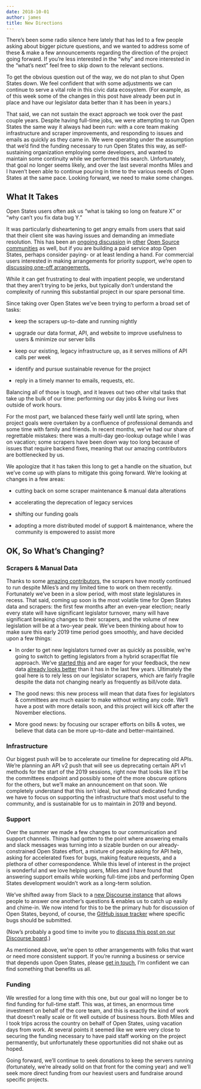 ```yaml
---
date: 2018-10-01
author: james
title: New Directions
---
```


There’s been some radio silence here lately that has led to a few people asking about bigger picture questions, and we wanted to address some of these & make a few announcements regarding the direction of the project going forward. If you’re less interested in the “why” and more interested in the “what’s next” feel free to skip down to the relevant sections.

To get the obvious question out of the way, we do not plan to shut Open States down. We feel confident that with some adjustments we can continue to serve a vital role in this civic data ecosystem. (For example, as of this week some of the changes in this post have already been put in place and have our legislator data better than it has been in years.)

That said, we can not sustain the exact approach we took over the past couple years. Despite having full-time jobs, we were attempting to run Open States the same way it always had been run: with a core team making infrastructure and scraper improvements, and responding to issues and emails as quickly as they came in. We were operating under the assumption that we’d find the funding necessary to run Open States this way, as self-sustaining organization employing some developers, and wanted to maintain some continuity while we performed this search. Unfortunately, that goal no longer seems likely, and over the last several months Miles and I haven’t been able to continue pouring in time to the various needs of Open States at the same pace. Looking forward, we need to make some changes.

## What It Takes

Open States users often ask us “what is taking so long on feature X” or “why can’t you fix data bug Y.”

It was particularly disheartening to get angry emails from users that said that their client site was having issues and demanding an immediate resolution. This has been an [ongoing discussion](https://www.fordfoundation.org/about/library/reports-and-studies/roads-and-bridges-the-unseen-labor-behind-our-digital-infrastructure/) in [other](https://github.com/pybee/paying-the-piper) [Open Source communities](https://sustainoss.org/) as well, but if you are building a paid service atop Open States, perhaps consider paying- or at least lending a hand. For commercial users interested in making arrangements for priority support, we’re open to [discussing one-off arrangements.](mailto:contact@openstates.org)

While it can get frustrating to deal with impatient people, we understand that they aren’t trying to be jerks, but typically don’t understand the complexity of running this substantial project in our spare personal time.

Since taking over Open States we’ve been trying to perform a broad set of tasks:

* keep the scrapers up-to-date and running nightly

* upgrade our data format, API, and website to improve usefulness to users & minimize our server bills

* keep our existing, legacy infrastructure up, as it serves millions of API calls per week

* identify and pursue sustainable revenue for the project

* reply in a timely manner to emails, requests, etc.

Balancing all of those is tough, and it leaves out two other vital tasks that take up the bulk of our time: performing our day jobs & living our lives outside of work hours.

For the most part, we balanced these fairly well until late spring, when project goals were overtaken by a confluence of professional demands and some time with family and friends. In recent months, we’ve had our share of regrettable mistakes: there was a multi-day geo-lookup outage while I was on vacation; some scrapers have been down way too long because of issues that require backend fixes, meaning that our amazing contributors are bottlenecked by us.

We apologize that it has taken this long to get a handle on the situation, but we’ve come up with plans to mitigate this going forward. We’re looking at changes in a few areas:

* cutting back on some scraper maintenance & manual data alterations

* accelerating the deprecation of legacy services

* shifting our funding goals

* adopting a more distributed model of support & maintenance, where the community is empowered to assist more

## OK, So What’s Changing?

### Scrapers & Manual Data

Thanks to some [amazing contributors](https://github.com/openstates/openstates/graphs/contributors), the scrapers have mostly continued to run despite Miles’s and my limited time to work on them recently. Fortunately we’ve been in a slow period, with most state legislatures in recess. That said, coming up soon is the most volatile time for Open States data and scrapers: the first few months after an even-year election; nearly every state will have significant legislator turnover, many will have significant breaking changes to their scrapers, and the volume of new legislation will be at a two-year peak. We’ve been thinking about how to make sure this early 2019 time period goes smoothly, and have decided upon a few things:

* In order to get new legislators turned over as quickly as possible, we’re going to switch to getting legislators from a hybrid scraper/flat file approach. We’ve [started this](https://discourse.openstates.org/t/a-new-approach-to-legislator-data/143) and are eager for your feedback, the new data [already looks better](https://github.com/openstates/people) than it has in the last few years. Ultimately the goal here is to rely less on our legislator scrapers, which are fairly fragile despite the data not changing nearly as frequently as bill/vote data.

* The good news: this new process will mean that data fixes for legislators & committees are much easier to make without writing any code. We’ll have a post with more details soon, and this project will kick off after the November elections.

* More good news: by focusing our scraper efforts on bills & votes, we believe that data can be more up-to-date and better-maintained.

### Infrastructure

Our biggest push will be to accelerate our timeline for deprecating old APIs. We’re planning an API v2 push that will see us deprecating certain API v1 methods for the start of the 2019 sessions, right now that looks like it’ll be the committees endpoint and possibly some of the more obscure options for the others, but we’ll make an announcement on that soon. We completely understand that this isn’t ideal, but without dedicated funding we have to focus on supporting the infrastructure that’s most useful to the community, and is sustainable for us to maintain in 2019 and beyond.

### Support

Over the summer we made a few changes to our communication and support channels. Things had gotten to the point where answering emails and slack messages was turning into a sizable burden on our already-constrained Open States effort, a mixture of people asking for API help, asking for accelerated fixes for bugs, making feature requests, and a plethora of other correspondence. While this level of interest in the project is wonderful and we love helping users, Miles and I have found that answering support emails while working full-time jobs and performing Open States development wouldn’t work as a long-term solution.

We’ve shifted away from Slack to a [new Discourse instance](https://discourse.openstates.org/) that allows people to answer one another’s questions & enables us to catch up easily and chime-in. We now intend for this to be the primary hub for discussion of Open States, beyond, of course, the [GitHub issue tracker](https://github.com/openstates/openstates/issues) where specific bugs should be submitted.

(Now’s probably a good time to invite you to [discuss this post on our Discourse board](https://discourse.openstates.org/t/discussion-new-directions/147).)

As mentioned above, we’re open to other arrangements with folks that want or need more consistent support. If you’re running a business or service that depends upon Open States, please [get in touch](mailto:contact@openstates.org), I’m confident we can find something that benefits us all.

### Funding

We wrestled for a long time with this one, but our goal will no longer be to find funding for full-time staff. This was, at times, an enormous time investment on behalf of the core team, and this is exactly the kind of work that doesn’t really scale or fit well outside of business hours. Both Miles and I took trips across the country on behalf of Open States, using vacation days from work. At several points it seemed like we were very close to securing the funding necessary to have paid staff working on the project permanently, but unfortunately these opportunities did not shake out as hoped.

Going forward, we’ll continue to seek donations to keep the servers running (fortunately, we’re already solid on that front for the coming year) and we’ll seek more direct funding from our heaviest users and fundraise around specific projects.
